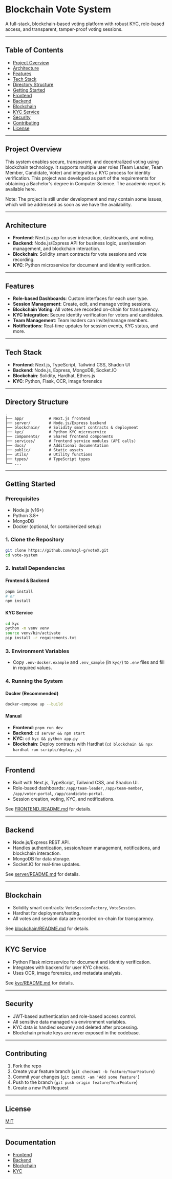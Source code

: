# Blockchain Vote System

A full-stack, blockchain-based voting platform with robust KYC, role-based access, and transparent, tamper-proof voting sessions.

---

## Table of Contents

- [Project Overview](#project-overview)
- [Architecture](#architecture)
- [Features](#features)
- [Tech Stack](#tech-stack)
- [Directory Structure](#directory-structure)
- [Getting Started](#getting-started)
- [Frontend](#frontend)
- [Backend](#backend)
- [Blockchain](#blockchain)
- [KYC Service](#kyc-service)
- [Security](#security)
- [Contributing](#contributing)
- [License](#license)

---

## Project Overview

This system enables secure, transparent, and decentralized voting using blockchain technology. It supports multiple user roles (Team Leader, Team Member, Candidate, Voter) and integrates a KYC process for identity verification.
This project was developed as part of the requirements for obtaining a Bachelor's degree in Computer Science. The academic report is available here.

Note: The project is still under development and may contain some issues, which will be addressed as soon as we have the availability.

---

## Architecture

- **Frontend**: Next.js app for user interaction, dashboards, and voting.
- **Backend**: Node.js/Express API for business logic, user/session management, and blockchain interaction.
- **Blockchain**: Solidity smart contracts for vote sessions and vote recording.
- **KYC**: Python microservice for document and identity verification.

---

## Features

- **Role-based Dashboards**: Custom interfaces for each user type.
- **Session Management**: Create, edit, and manage voting sessions.
- **Blockchain Voting**: All votes are recorded on-chain for transparency.
- **KYC Integration**: Secure identity verification for voters and candidates.
- **Team Management**: Team leaders can invite/manage members.
- **Notifications**: Real-time updates for session events, KYC status, and more.

---

## Tech Stack

- **Frontend**: Next.js, TypeScript, Tailwind CSS, Shadcn UI
- **Backend**: Node.js, Express, MongoDB, Socket.IO
- **Blockchain**: Solidity, Hardhat, Ethers.js
- **KYC**: Python, Flask, OCR, image forensics

---

## Directory Structure
```
.
├── app/           # Next.js frontend  
├── server/        # Node.js/Express backend  
├── blockchain/    # Solidity smart contracts & deployment  
├── kyc/           # Python KYC microservice  
├── components/    # Shared frontend components  
├── services/      # Frontend service modules (API calls)  
├── docs/          # Additional documentation  
├── public/        # Static assets  
├── utils/         # Utility functions  
├── types/         # TypeScript types  
└── ...
```



---

## Getting Started

### Prerequisites

- Node.js (v16+)
- Python 3.8+
- MongoDB
- Docker (optional, for containerized setup)

### 1. Clone the Repository

```bash
git clone https://github.com/nzgl-g/voteX.git
cd vote-system
```

### 2. Install Dependencies

#### Frontend & Backend

```bash
pnpm install
# or
npm install
```

#### KYC Service

```bash
cd kyc
python -m venv venv
source venv/bin/activate
pip install -r requirements.txt
```

### 3. Environment Variables

- Copy `.env-docker.example` and `.env_sample` (in `kyc/`) to `.env` files and fill in required values.

### 4. Running the System

#### Docker (Recommended)

```bash
docker-compose up --build
```

#### Manual

- **Frontend**: `pnpm run dev`
- **Backend**: `cd server && npm start`
- **KYC**: `cd kyc && python app.py`
- **Blockchain**: Deploy contracts with Hardhat (`cd blockchain && npx hardhat run scripts/deploy.js`)

---

## Frontend

- Built with Next.js, TypeScript, Tailwind CSS, and Shadcn UI.
- Role-based dashboards: `/app/team-leader`, `/app/team-member`, `/app/voter-portal`, `/app/candidate-portal`.
- Session creation, voting, KYC, and notifications.

See [FRONTEND_README.md](FRONTEND_README.md) for details.

---

## Backend

- Node.js/Express REST API.
- Handles authentication, session/team management, notifications, and blockchain interaction.
- MongoDB for data storage.
- Socket.IO for real-time updates.

See [server/README.md](server/README.md) for details.

---

## Blockchain

- Solidity smart contracts: `VoteSessionFactory`, `VoteSession`.
- Hardhat for deployment/testing.
- All votes and session data are recorded on-chain for transparency.

See [blockchain/README.md](blockchain/README.md) for details.

---

## KYC Service

- Python Flask microservice for document and identity verification.
- Integrates with backend for user KYC checks.
- Uses OCR, image forensics, and metadata analysis.

See [kyc/README.md](kyc/README.md) for details.

---

## Security

- JWT-based authentication and role-based access control.
- All sensitive data managed via environment variables.
- KYC data is handled securely and deleted after processing.
- Blockchain private keys are never exposed in the codebase.

---

## Contributing

1. Fork the repo
2. Create your feature branch (`git checkout -b feature/YourFeature`)
3. Commit your changes (`git commit -am 'Add some feature'`)
4. Push to the branch (`git push origin feature/YourFeature`)
5. Create a new Pull Request

---

## License

[MIT](LICENSE)

---

## Documentation

- [Frontend](FRONTEND_README.md)
- [Backend](server/README.md)
- [Blockchain](blockchain/README.md)
- [KYC](kyc/README.md)
